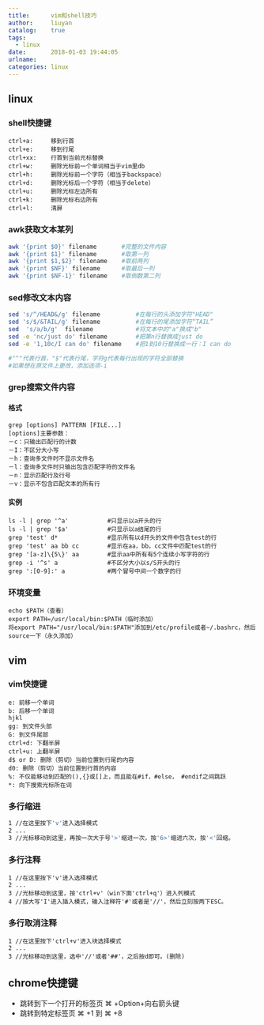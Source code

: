 ```yaml
---
title:      vim和shell技巧
author:     liuyan
catalog:    true
tags:
  - linux 
date:       2018-01-03 19:44:05
urlname:
categories: linux
---
```


## linux

### shell快捷键
```shell
ctrl+a:		移到行首
ctrl+e:		移到行尾
ctrl+xx:	行首到当前光标替换
ctrl+w:		删除光标前一个单词相当于vim里db
ctrl+h:		删除光标前一个字符（相当于backspace）
ctrl+d: 	删除光标后一个字符（相当于delete）
ctrl+u: 	删除光标左边所有
ctrl+k: 	删除光标右边所有
ctrl+l: 	清屏
```

<!-- more -->

### awk获取文本某列
```sh
awk '{print $0}' filename    	#完整的文件内容
awk '{print $1}' filename    	#取第一列
awk '{print $1,$2}' filename 	#取前两列
awk '{print $NF}' filename  	#取最后一列
awk '{print $NF-1}' filename  	#取倒数第二列
```

### sed修改文本内容
```sh
sed 's/^/HEAD&/g' filename		    #在每行的头添加字符"HEAD"
sed 's/$/&TAIL/g' filename		    #在每行的尾添加字符“TAIL”
sed  's/a/b/g'  filename		    #将文本中的"a"换成"b"
sed -e 'nc/just do' filename	    #把第n行替换成just do
sed -e '1,10c/I can do' filename    #把1到10行替换成一行：I can do

#"^"代表行首，"$"代表行尾，字符g代表每行出现的字符全部替换
#如果想在原文件上更改，添加选项-i
```

### grep搜索文件内容
#### 格式
```shell
grep [options] PATTERN [FILE...]
[options]主要参数：
－c：只输出匹配行的计数
－I：不区分大小写
－h：查询多文件时不显示文件名
－l：查询多文件时只输出包含匹配字符的文件名
－n：显示匹配行及行号
－v：显示不包含匹配文本的所有行
```

#### 实例
```shell
ls -l | grep '^a'		    #只显示以a开头的行
ls -l | grep '$a'		    #只显示以a结尾的行
grep 'test' d*			    #显示所有以d开头的文件中包含test的行
grep 'test' aa bb cc        #显示在aa，bb，cc文件中匹配test的行
grep '[a-z]\{5\}' aa    	#显示aa中所有有5个连续小写字符的行
grep -i '^s' a			    #不区分大小以s/S开头的行
grep ':[0-9]:' a		    #两个冒号中间一个数字的行
```

### 环境变量
```shell
echo $PATH（查看）
export PATH=/usr/local/bin:$PATH（临时添加）
将export PATH="/usr/local/bin:$PATH"添加到/etc/profile或者~/.bashrc，然后source一下（永久添加）
```



## vim

### vim快捷键
```shell
e: 前移一个单词
b: 后移一个单词
hjkl 
gg: 到文件头部
G: 到文件尾部
ctrl+d: 下翻半屏
ctrl+u: 上翻半屏
d$ or D: 删除（剪切）当前位置到行尾的内容
d0: 删除（剪切）当前位置到行首的内容
%: 不仅能移动到匹配的(),{}或[]上，而且能在#if，#else， #endif之间跳跃
*: 向下搜索光标所在词
```

### 多行缩进
```sh
1 //在这里按下'v'进入选择模式
2 ...
3 //光标移动到这里，再按一次大于号'>'缩进一次，按'6>'缩进六次，按'<'回缩。
```

### 多行注释
```
1 //在这里按下'v'进入选择模式
2 ...
3 //光标移动到这里，按'ctrl+v'（win下面'ctrl+q'）进入列模式
4 //按大写'I'进入插入模式，输入注释符'#'或者是'//'，然后立刻按两下ESC。
```

### 多行取消注释
```
1 //在这里按下'ctrl+v'进入块选择模式
2 ...
3 //光标移动到这里，选中'//'或者'##'，之后按d即可。(删除)
```

## chrome快捷键

- 跳转到下一个打开的标签页 ⌘ +Option+向右箭头键
- 跳转到特定标签页 ⌘ +1 到 ⌘ +8
